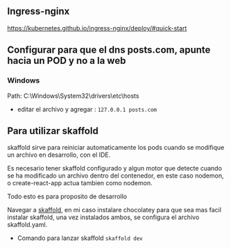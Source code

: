 ## Ingress-nginx

https://kubernetes.github.io/ingress-nginx/deploy/#quick-start


## Configurar para que el dns posts.com, apunte hacia un POD y no a la web

###  Windows

Path: C:\Windows\System32\drivers\etc\hosts

- editar el archivo y agregar : ```127.0.0.1 posts.com ```

## Para utilizar skaffold
skaffold sirve para reiniciar automaticamente los pods cuando se modifique un archivo en desarrollo, con el IDE. 

Es necesario tener skaffold configurado y algun motor que detecte cuando se ha modificado un archivo dentro del contenedor, en este caso nodemon, o create-react-app actua tambien como nodemon.

Todo esto es para proposito de desarrollo

Navegar a [skaffold](https://skaffold.dev), en mi caso instalare chocolatey para que sea mas facil instalar skaffold, una vez instalados ambos, se configura el archivo skaffold.yaml.
- Comando para lanzar skaffold ```skaffold dev```